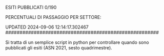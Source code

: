 ESITI PUBBLICATI 0/190 

PERCENTUALI DI PASSAGGIO PER SETTORE:

UPDATED 2024-09-06 12:14:17.302467
###################################################### 

Si tratta di un semplice script in python per controllare quando sono pubblicati gli esiti (ASN 2021, sesto quadrimestre).

